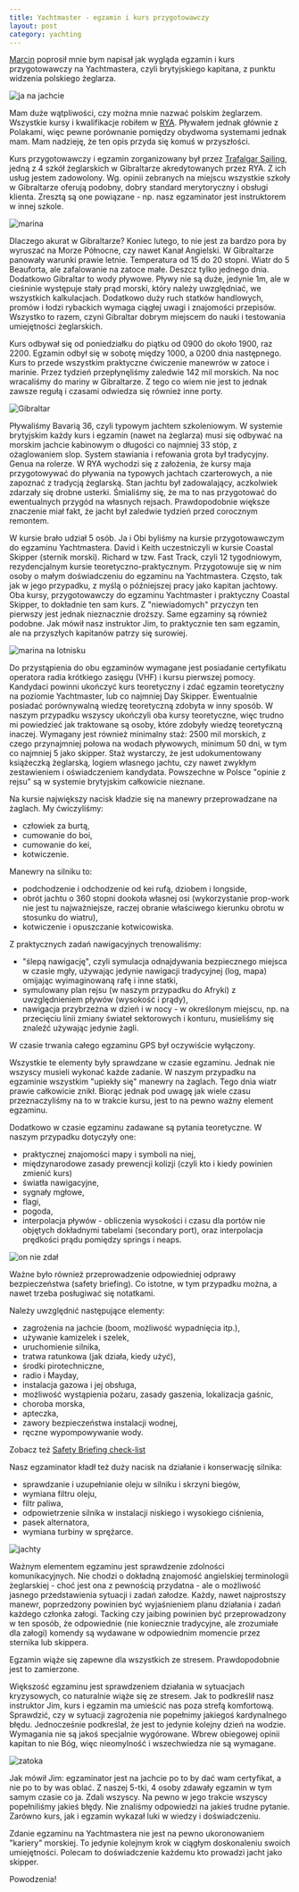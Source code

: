 ```yaml
---
title: Yachtmaster - egzamin i kurs przygotowawczy
layout: post
category: yachting
---
```

[Marcin](http://joinus.pl/) poprosił mnie bym napisał jak wygląda egzamin i kurs przygotowawczy na Yachtmastera, czyli brytyjskiego kapitana, z punktu widzenia polskiego żeglarza.


![ja na jachcie](/img/old/ym-exam-and-preparation/gib.jpg)

Mam duże wątpliwości, czy można mnie nazwać polskim żeglarzem. Wszystkie kursy i kwalifikacje robiłem w [RYA](http://www.rya.org.uk/). Pływałem jednak głównie z Polakami, więc pewne porównanie pomiędzy obydwoma systemami jednak mam.
Mam nadzieję, że ten opis przyda się komuś w przyszłości.

Kurs przygotowawczy i egzamin zorganizowany był przez [Trafalgar Sailing](http://www.trafalgarsailing.co.uk/), jedną z 4 szkół żeglarskich w Gibraltarze akredytowanych przez RYA. Z ich usług jestem zadowolony. Wg. opinii zebranych na miejscu wszystkie szkoły w Gibraltarze oferują podobny, dobry standard merytoryczny i obsługi klienta. Zresztą są one powiązane - np. nasz egzaminator jest instruktorem w innej szkole.

![marina](/img/old/ym-exam-and-preparation/marina.jpg)

Dlaczego akurat w Gibraltarze? Koniec lutego, to nie jest za bardzo pora by wyruszać na Morze Północne, czy nawet Kanał Angielski. 
W Gibraltarze panowały warunki prawie letnie. Temperatura od 15 do 20 stopni. Wiatr do 5 Beauforta, ale zafalowanie na zatoce małe. Deszcz tylko jednego dnia.
Dodatkowo Gibraltar to wody pływowe. Pływy nie są duże, jedynie 1m, ale w cieśninie występuje stały prąd morski, który należy uwzględniać, we wszystkich kalkulacjach.
Dodatkowo duży ruch statków handlowych, promów i łodzi rybackich wymaga ciągłej uwagi i znajomości przepisów.
Wszystko to razem, czyni Gibraltar dobrym miejscem do nauki i testowania umiejętności żeglarskich.

Kurs odbywał się od poniedziałku do piątku od 0900 do około 1900, raz 2200. Egzamin odbył się w sobotę między 1000, a 0200 dnia następnego.
Kurs to przede wszystkim praktyczne ćwiczenie manewrów w zatoce i marinie. Przez tydzień przepłynęliśmy zaledwie 142 mil morskich. 
Na noc wracaliśmy do mariny w Gibraltarze. Z tego co wiem nie jest to jednak zawsze regułą i czasami odwiedza się również inne porty.

![Gibraltar](/img/old/ym-exam-and-preparation/gib.jpg)

Pływaliśmy Bavarią 36, czyli typowym jachtem szkoleniowym. W systemie brytyjskim każdy kurs i egzamin (nawet na żeglarza) musi się odbywać na morskim jachcie kabinowym o długości co najmniej 33 stóp, z ożaglowaniem slop. System stawiania i refowania grota był tradycyjny. Genua na rolerze. 
W RYA wychodzi się z założenia, że kursy maja przygotowywać do pływania na typowych jachtach czarterowych, a nie zapoznać z tradycją żeglarską.
Stan jachtu był zadowalający, aczkolwiek zdarzały się drobne usterki. Śmialiśmy się, że ma to nas przygotować do ewentualnych przygód na własnych rejsach. Prawdopodobnie większe znaczenie miał fakt, że jacht był zaledwie tydzień przed corocznym remontem.

W kursie brało udział 5 osób. Ja i Obi byliśmy na kursie przygotowawczym do egzaminu Yachtmastera. David i Keith uczestniczyli w kursie Coastal Skipper (sternik morski). Richard w tzw. Fast Track, czyli 12 tygodniowym, rezydencjalnym kursie teoretyczno-praktycznym. Przygotowuje się w nim osoby o małym doświadczeniu do egzaminu na Yachtmastera. Często, tak jak w jego przypadku, z myślą o późniejszej pracy jako kapitan jachtowy.
Oba kursy, przygotowawczy do egzaminu Yachtmaster i praktyczny Coastal Skipper, to dokładnie ten sam kurs. Z "niewiadomych" przyczyn ten pierwszy jest jednak nieznacznie droższy.
Same egzaminy są również podobne. Jak mówił nasz instruktor Jim, to praktycznie ten sam egzamin, ale na przyszłych kapitanów patrzy się surowiej.

![marina na lotnisku](/img/old/ym-exam-and-preparation/samolot.jpg)

Do przystąpienia do obu egzaminów wymagane jest posiadanie certyfikatu operatora radia krótkiego zasięgu (VHF) i kursu pierwszej pomocy.
Kandydaci powinni ukończyć kurs teoretyczny i zdać egzamin teoretyczny na poziomie Yachtmaster, lub co najmniej Day Skipper. Ewentualnie posiadać porównywalną wiedzę teoretyczną zdobyta w inny sposób. W naszym przypadku wszyscy ukończyli oba kursy teoretyczne, więc trudno mi powiedzieć jak traktowane są osoby, które zdobyły wiedzę teoretyczną inaczej.
Wymagany jest również minimalny staż: 2500 mil morskich, z czego przynajmniej połowa na wodach pływowych, minimum 50 dni, w tym co najmniej 5 jako skipper. 
Staż wystarczy, że jest udokumentowany książeczką żeglarską, logiem własnego jachtu, czy nawet zwykłym zestawieniem i oświadczeniem kandydata. Powszechne w Polsce "opinie z rejsu" są w systemie brytyjskim całkowicie nieznane.

Na kursie największy nacisk kładzie się na manewry przeprowadzane na żaglach. My ćwiczyliśmy:

* człowiek za burtą,
* cumowanie do boi,
* cumowanie do kei,
* kotwiczenie.

Manewry na silniku to:

* podchodzenie i odchodzenie od kei rufą, dziobem i longside,
* obrót jachtu o 360 stopni dookoła własnej osi (wykorzystanie prop-work nie jest tu najważniejsze, raczej obranie właściwego kierunku obrotu w stosunku do wiatru),
* kotwiczenie i opuszczanie kotwicowiska.

Z praktycznych zadań nawigacyjnych trenowaliśmy:

* "ślepą nawigację", czyli symulacja odnajdywania bezpiecznego miejsca w czasie mgły, używając jedynie nawigacji tradycyjnej (log, mapa) omijając wyimaginowaną rafę i inne statki,
* symulowany plan rejsu (w naszym przypadku do Afryki) z uwzględnieniem pływów (wysokość i prądy),
* nawigacja przybrzeżna w dzień i w nocy - w określonym miejscu, np. na przecięciu linii zmiany świateł sektorowych i konturu, musieliśmy się znaleźć używając jedynie żagli.

W czasie trwania całego egzaminu GPS był oczywiście wyłączony.

Wszystkie te elementy były sprawdzane w czasie egzaminu. Jednak nie wszyscy musieli wykonać każde zadanie. W naszym przypadku na egzaminie wszystkim "upiekły się" manewry na żaglach. Tego dnia wiatr prawie całkowicie znikł. Biorąc jednak pod uwagę jak wiele czasu przeznaczyliśmy na to w trakcie kursu, jest to na pewno ważny element egzaminu.

Dodatkowo w czasie egzaminu zadawane są pytania teoretyczne. W naszym przypadku dotyczyły one:

* praktycznej znajomości mapy i symboli na niej,
* międzynarodowe zasady prewencji kolizji (czyli kto i kiedy powinien zmienić kurs)
* światła nawigacyjne,
* sygnały mgłowe,
* flagi,
* pogoda,
* interpolacja pływów - obliczenia wysokości i czasu dla portów nie objętych dokładnymi tabelami (secondary port), oraz interpolacja prędkości prądu pomiędzy springs i neaps.

![on nie zdał](/img/old/ym-exam-and-preparation/latarnia.jpg)

Ważne było również przeprowadzenie odpowiedniej odprawy bezpieczeństwa (safety briefing). Co istotne, w tym przypadku można, a nawet trzeba posługiwać się notatkami.

Należy uwzględnić następujące elementy:

* zagrożenia na jachcie (boom, możliwość wypadnięcia itp.),
* używanie kamizelek i szelek,
* uruchomienie silnika,
* tratwa ratunkowa (jak działa, kiedy użyć),
* środki pirotechniczne,
* radio i Mayday,
* instalacja gazowa i jej obsługa,
* możliwość wystąpienia pożaru, zasady gaszenia, lokalizacja gaśnic,
* choroba morska,
* apteczka,
* zawory bezpieczeństwa instalacji wodnej,
* ręczne wypompowywanie wody.

Zobacz też [Safety Briefing check-list](/safety-briefing)  

Nasz egzaminator kładł też duży nacisk na działanie i konserwację silnika:

* sprawdzanie i uzupełnianie oleju w silniku i skrzyni biegów,
* wymiana filtru oleju,
* filtr paliwa,
* odpowietrzenie silnika w instalacji niskiego i wysokiego ciśnienia,
* pasek alternatora,
* wymiana turbiny w sprężarce.

![jachty](/img/old/ym-exam-and-preparation/jachty.jpg)

Ważnym elementem egzaminu jest sprawdzenie zdolności komunikacyjnych. Nie chodzi o dokładną znajomość angielskiej terminologii żeglarskiej - choć jest ona z pewnością przydatna - ale o możliwość jasnego przedstawienia sytuacji i zadań załodze. 
Każdy, nawet najprostszy manewr, poprzedzony powinien być wyjaśnieniem planu działania i zadań każdego członka załogi. Tacking czy jaibing powinien być przeprowadzony w ten sposób, że odpowiednie (nie koniecznie tradycyjne, ale zrozumiałe dla załogi) komendy są wydawane w odpowiednim momencie przez sternika lub skippera.

Egzamin wiąże się zapewne dla wszystkich ze stresem. Prawdopodobnie jest to zamierzone.

Większość egzaminu jest sprawdzeniem działania w sytuacjach kryzysowych, co naturalnie wiąże się ze stresem. Jak to podkreślił nasz instruktor Jim, kurs i egzamin ma umieścić nas poza strefą komfortową. Sprawdzić, czy w sytuacji zagrożenia nie popełnimy jakiegoś kardynalnego błędu.
Jednocześnie podkreślał, że jest to jedynie kolejny dzień na wodzie. Wymagania nie są jakoś specjalnie wygórowane. Wbrew obiegowej opinii kapitan to nie Bóg, więc nieomylność i wszechwiedza nie są wymagane.

![zatoka](/img/old/ym-exam-and-preparation/zatoka.jpg)

Jak mówił Jim: egzaminator jest na jachcie po to by dać wam certyfikat, a nie po to by was oblać. Z naszej 5-tki, 4 osoby zdawały egzamin w tym samym czasie co ja. Zdali wszyscy.
Na pewno w jego trakcie wszyscy popełniliśmy jakieś błędy. Nie znaliśmy odpowiedzi na jakieś trudne pytanie. Zarówno kurs, jak i egzamin wykazał luki w wiedzy i doświadczeniu.

Zdanie egzaminu na Yachtmastera nie jest na pewno ukoronowaniem "kariery" morskiej. To jedynie kolejnym krok w ciągłym doskonaleniu swoich umiejętności.
Polecam to doświadczenie każdemu kto prowadzi jacht jako skipper.

Powodzenia!

